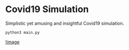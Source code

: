 # Covid19 Simulation

Simplistic yet amusing and insightful Covid19 simulation.

```
python3 main.py
```

[!image](https://raw.githubusercontent.com/OmarAflak/Covid19/master/image.png)